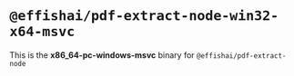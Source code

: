 # `@effishai/pdf-extract-node-win32-x64-msvc`

This is the **x86_64-pc-windows-msvc** binary for `@effishai/pdf-extract-node`
